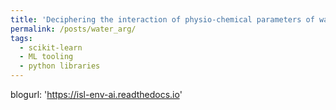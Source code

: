 ```yaml
---
title: 'Deciphering the interaction of physio-chemical parameters of water with ARGs'
permalink: /posts/water_arg/
tags:
  - scikit-learn
  - ML tooling
  - python libraries
---
```


blogurl: 'https://isl-env-ai.readthedocs.io'